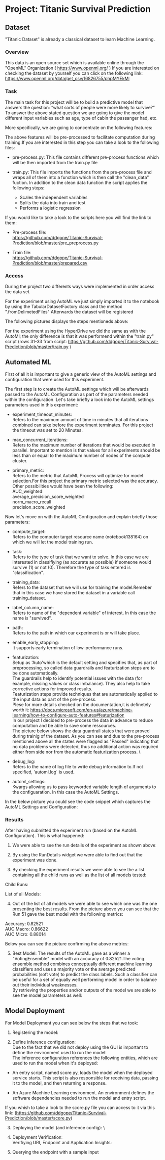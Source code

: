 # Project: Titanic Survival Prediction

## Dataset
"Titanic Dataset" is already a classical dataset to learn Machine Learning.

### Overview
This data is an open source set which is available online through the "OpenML" Organization ( https://www.openml.org/ ) 
If you are interested on checking the dataset by yourself you can click on the following link: https://www.openml.org/data/get_csv/16826755/phpMYEkMl

### Task
The main task for this project will be to build a predictive model that answers the question: “what sorts of people were more likely to survive?” 
To answer the above stated question we are going to give the model different input variables such as age, type of cabin the passanger had, etc.

More specifically, we are going to concentrate on the following features:
 
The above features will be pre-processed to facilitate computation during training.If you are interested in this step you can take a look to the following files:

- pre-process.py:
This file contains different pre-process functions which will be then imported from the train.py file

- train.py:
This file imports the functions from the pre-process file and wraps all of them into a function which is then call the "clean_data" fuction.
In addition to the clean data function the script applies the following steps:
  - Scales the independent variables
  - Splits the data into train and test
  - Performs a logistic regression

If you would like to take a look to the scripts here you will find the link to them:

- Pre-process file: \
https://github.com/ddgope/Titanic-Survival-Prediction/blob/master/pre_preprocess.py

- Train file: \
https://github.com/ddgope/Titanic-Survival-Prediction/blob/master/prepared.csv



### Access
During the project two differents ways were implemented in order access the data set.

For the experiment using AutoML we just simply imported it to the notebook by using the TabularDatasetFactory class and the method ".fromDelimetedFiles"
Afterwards the dataset will be registered

The following pictures displays the steps mentioneds above: 


For the experiment using the HyperDrive we did the same as with the AutoMl; the only difference is that it was performend within the "train.py" script (rows 31-33 from script: https://github.com/ddgope/Titanic-Survival-Prediction/blob/master/train.py )


## Automated ML
First of all it is important to give a generic view of the AutoML settings and configuration that were used for this experiment.

The first step is to create the AutoML settings which will be afterwards passed to the AutoML Configuration as part of the parameters needed within the configuration.
Let's take briefly a look into the AutoML settings parameters used in this experiment:

- experiment_timeout_minutes:\
Refers to the maximum amount of time in minutes that all iterations combined can take before the experiment terminates. For this project the timeout was set to 20 Minutes.

- max_concurrent_iterations: \
Refers to the maximum number of iterations that would be executed in parallel. Important to mention is that values for all experiments should be less than or equal to the maximum number of nodes of the compute cluster.

- primary_metric: \
Refers to the metric that AutoML Process will optimize for model selection.For this project the primary metric selected was the accuracy. Other possibilities would have been the   following: \
  AUC_weighted \
  average_precision_score_weighted \
  norm_macro_recall \
  precision_score_weighted

Now let's move on with the AutoML Configuration and explain briefly those parameters:

- compute_target: \
Refers to the computer target resource name (notebook138164) on which we will let the model training run.

- task: \
Refers to the type of task that we want to solve. In this case we are interested in classifiying (as accurate as possible) if someone would survive (1) or not (0). Therefore the type of taks entered is "classification".

- training_data: \
Refers to the dataset that we will use for training the model.Remeber that in this case we have stored the dataset in a variable call training_dataset.

- label_column_name: \
Refers to name of the "dependent variable" of interest. In this case the name is "survived".

- path: \
Refers to the path in which our experiment is or will take place.

- enable_early_stopping: \
It supports early termination of low-performance runs.

- featurization: \
Setup as 'Auto'which is the default setting and specifies that, as part of preprocessing, so called data guardrails and featurization steps are to be done automatically. \
The guardrails help to identify potential issues with the data (for example, missing values or class imbalance). They also help to take corrective actions for improved results.\
Featurization steps provide techniques that are automatically applied to the input data as part of the pre-process.\
Plese for more details checked on the documentation,it is definetely worth it: 
https://docs.microsoft.com/en-us/azure/machine-learning/how-to-configure-auto-features#featurization \
In our project I decided to pre-process the data in advance to reduce computation and be able to save some ressources.\
The picture below shows the data guardrail states that were proved during trainig of the dataset. As you can see and due to the pre-process mentioned above all the states were flagged as "Passed" indicating that no data problems were detected, thus no additional action was required either from side nor from the automatic featurization process. \
 

- debug_log: \
Refers to the name of log file to write debug information to.If not specified, 'automl.log' is used.

- automl_settings: \
Kwargs allowing us to pass keyworded variable length of arguments to the configuaration. In this case the AutoML Settings.

In the below picture you could see the code snippet which captures the AutoML Settings and Configuration:
 

### Results
After having submitted the experiment run (based on the AutoML Configuration). This is what happened:

1) We were able to see the run details of the experiment as shown above:

 
2) By using the RunDetails widget we were able to find out that the experiment was done.

 
3) By checking the experiment results we were able to see the a list containing all the child runs as well as the list of all models tested:

Child Runs:

 
List of all Models:
 

4) Out of the list of all models we were able to see which one was the one presenting the best results. From the picture above you can see that the Run 51 gave the best model with the following metrics: 

Accuracy:  0.82521 \
AUC Macro: 0.86622 \
AUC Micro: 0.88014 

Below you can see the picture confirming the above metrics:


5) Best Model:
The results of the AutoML gave as a winner a "VotingEnsemble" model with an accuracy of 0.82521.The voting ensemble method combines conceptually different machine learning classifiers and uses a majority vote or the average predicted probabilities (soft vote) to predict the class labels. Such a classifier can be useful for a set of equally well performing model in order to balance out their individual weaknesses. \
By retrieving the properties and/or outputs of the model we are able to see the model parameters as well:

## Model Deployment
For Model Deployment you can see below the steps that we took:

1) Registering the model:  

2) Define inference configuration: \
Due to the fact that we did not deploy using the GUI is important to define the environment used to run the model \
The inference configuration references the following entities, which are used to run the model when it's deployed:

- An entry script, named score.py, loads the model when the deployed service starts. This script is also responsible for receiving data, passing it to the model, and then returning a response.

- An Azure Machine Learning environment. An environment defines the software dependencies needed to run the model and entry script.

If you whish to take a look to the score.py file you can access to it via this link:
(https://github.com/ddgope/Titanic-Survival-Prediction/blob/master/score.py)



3) Deploying the model (and inference config): \


4) Deployment Verification: \
Verifiying URI, Endpoint and Application Insights:

5) Querying the endpoint with a sample input

